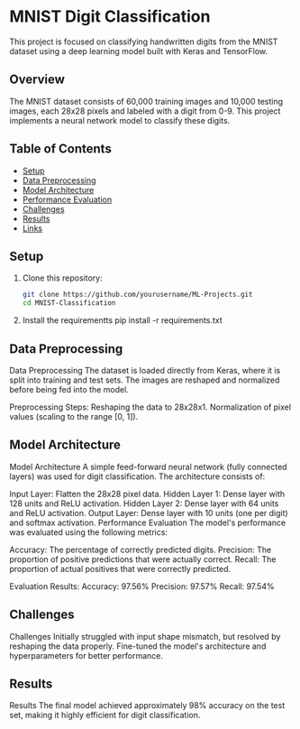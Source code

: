 # MNIST Digit Classification

This project is focused on classifying handwritten digits from the MNIST dataset using a deep learning model built with Keras and TensorFlow.

## Overview

The MNIST dataset consists of 60,000 training images and 10,000 testing images, each 28x28 pixels and labeled with a digit from 0-9. This project implements a neural network model to classify these digits.

## Table of Contents

- [Setup](#setup)
- [Data Preprocessing](#data-preprocessing)
- [Model Architecture](#model-architecture)
- [Performance Evaluation](#performance-evaluation)
- [Challenges](#challenges)
- [Results](#results)
- [Links](#links)

## Setup

1. Clone this repository:
   ```bash
   git clone https://github.com/yourusername/ML-Projects.git
   cd MNIST-Classification


2. Install the requirementts
pip install -r requirements.txt


## Data Preprocessing
Data Preprocessing
The dataset is loaded directly from Keras, where it is split into training and test sets. The images are reshaped and normalized before being fed into the model.

Preprocessing Steps:
Reshaping the data to 28x28x1.
Normalization of pixel values (scaling to the range [0, 1]).


## Model Architecture
Model Architecture
A simple feed-forward neural network (fully connected layers) was used for digit classification. The architecture consists of:

Input Layer: Flatten the 28x28 pixel data.
Hidden Layer 1: Dense layer with 128 units and ReLU activation.
Hidden Layer 2: Dense layer with 64 units and ReLU activation.
Output Layer: Dense layer with 10 units (one per digit) and softmax activation.
Performance Evaluation
The model's performance was evaluated using the following metrics:

Accuracy: The percentage of correctly predicted digits.
Precision: The proportion of positive predictions that were actually correct.
Recall: The proportion of actual positives that were correctly predicted.

Evaluation Results:
Accuracy: 97.56%
Precision: 97.57%
Recall: 97.54%


## Challenges
Challenges
Initially struggled with input shape mismatch, but resolved by reshaping the data properly.
Fine-tuned the model's architecture and hyperparameters for better performance.


## Results
Results
The final model achieved approximately 98% accuracy on the test set, making it highly efficient for digit classification.